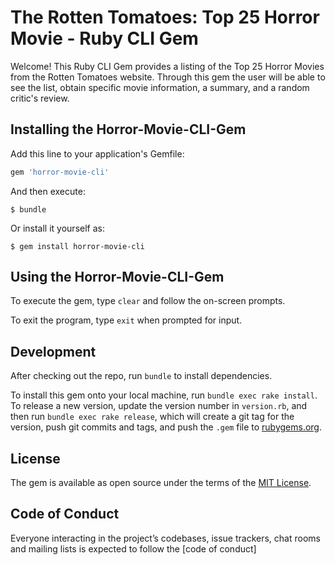 # The Rotten Tomatoes: Top 25 Horror Movie - Ruby CLI Gem

Welcome! This Ruby CLI Gem provides a listing of the Top 25 Horror Movies from the Rotten Tomatoes website. Through this gem the user will be able to see the list, obtain specific movie information, a summary, and a random critic's review. 

## Installing the Horror-Movie-CLI-Gem

Add this line to your application's Gemfile:

```ruby
gem 'horror-movie-cli'
```

And then execute:

    $ bundle

Or install it yourself as:

    $ gem install horror-movie-cli

## Using the Horror-Movie-CLI-Gem

To execute the gem, type `clear` and follow the on-screen prompts.

To exit the program, type `exit` when prompted for input.

## Development

After checking out the repo, run `bundle` to install dependencies.

To install this gem onto your local machine, run `bundle exec rake install`. To release a new version, update the version number in `version.rb`, and then run `bundle exec rake release`, which will create a git tag for the version, push git commits and tags, and push the `.gem` file to [rubygems.org](https://rubygems.org).


## License

The gem is available as open source under the terms of the [MIT License](https://opensource.org/licenses/MIT).

## Code of Conduct

Everyone interacting in the project’s codebases, issue trackers, chat rooms and mailing lists is expected to follow the [code of conduct]